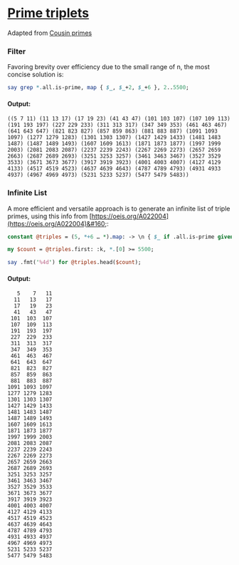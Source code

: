 [1]: https://rosettacode.org/wiki/Prime_triplets

# [Prime triplets][1]

Adapted from [Cousin primes](https://rosettacode.org/wiki/Cousin_primes)



### Filter



Favoring brevity over efficiency due to the small range of n, the most concise solution is:

```perl
say grep *.all.is-prime, map { $_, $_+2, $_+6 }, 2..5500;
```

#### Output:
```
((5 7 11) (11 13 17) (17 19 23) (41 43 47) (101 103 107) (107 109 113) (191 193 197) (227 229 233) (311 313 317) (347 349 353) (461 463 467) (641 643 647) (821 823 827) (857 859 863) (881 883 887) (1091 1093 1097) (1277 1279 1283) (1301 1303 1307) (1427 1429 1433) (1481 1483 1487) (1487 1489 1493) (1607 1609 1613) (1871 1873 1877) (1997 1999 2003) (2081 2083 2087) (2237 2239 2243) (2267 2269 2273) (2657 2659 2663) (2687 2689 2693) (3251 3253 3257) (3461 3463 3467) (3527 3529 3533) (3671 3673 3677) (3917 3919 3923) (4001 4003 4007) (4127 4129 4133) (4517 4519 4523) (4637 4639 4643) (4787 4789 4793) (4931 4933 4937) (4967 4969 4973) (5231 5233 5237) (5477 5479 5483))
```


### Infinite List



A more efficient and versatile approach is to generate an infinite list of triple primes, using this info from [https://oeis.org/A022004](https://oeis.org/A022004)&#160;:

```perl
constant @triples = (5, *+6 … *).map: -> \n { $_ if .all.is-prime given (n, n+2, n+6) }

my $count = @triples.first: :k, *.[0] >= 5500;

say .fmt('%4d') for @triples.head($count);
```

#### Output:
```
   5    7   11
  11   13   17
  17   19   23
  41   43   47
 101  103  107
 107  109  113
 191  193  197
 227  229  233
 311  313  317
 347  349  353
 461  463  467
 641  643  647
 821  823  827
 857  859  863
 881  883  887
1091 1093 1097
1277 1279 1283
1301 1303 1307
1427 1429 1433
1481 1483 1487
1487 1489 1493
1607 1609 1613
1871 1873 1877
1997 1999 2003
2081 2083 2087
2237 2239 2243
2267 2269 2273
2657 2659 2663
2687 2689 2693
3251 3253 3257
3461 3463 3467
3527 3529 3533
3671 3673 3677
3917 3919 3923
4001 4003 4007
4127 4129 4133
4517 4519 4523
4637 4639 4643
4787 4789 4793
4931 4933 4937
4967 4969 4973
5231 5233 5237
5477 5479 5483
```
